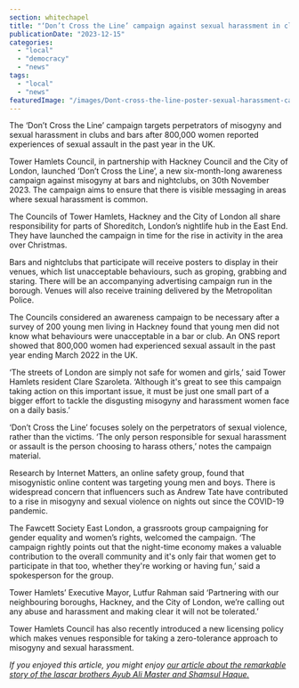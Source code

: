 ```yaml
---
section: whitechapel
title: "‘Don’t Cross the Line’ campaign against sexual harassment in clubs and bars launched in Tower Hamlets"
publicationDate: "2023-12-15"
categories: 
  - "local"
  - "democracy"
  - "news"
tags: 
  - "local"
  - "news"
featuredImage: "/images/Dont-cross-the-line-poster-sexual-harassment-campaign-tower-hamlets-shoreditch-1-1.jpg"
---
```


The ‘Don’t Cross the Line’ campaign targets perpetrators of misogyny and sexual harassment in clubs and bars after 800,000 women reported experiences of sexual assault in the past year in the UK.

Tower Hamlets Council, in partnership with Hackney Council and the City of London, launched ‘Don’t Cross the Line’, a new six-month-long awareness campaign against misogyny at bars and nightclubs, on 30th November 2023. The campaign aims to ensure that there is visible messaging in areas where sexual harassment is common. 

The Councils of Tower Hamlets, Hackney and the City of London all share responsibility for parts of Shoreditch, London’s nightlife hub in the East End. They have launched the campaign in time for the rise in activity in the area over Christmas. 

Bars and nightclubs that participate will receive posters to display in their venues, which list unacceptable behaviours, such as groping, grabbing and staring. There will be an accompanying advertising campaign run in the borough. Venues will also receive training delivered by the Metropolitan Police. 

The Councils considered an awareness campaign to be necessary after a survey of 200 young men living in Hackney found that young men did not know what behaviours were unacceptable in a bar or club. An ONS report showed that 800,000 women had experienced sexual assault in the past year ending March 2022 in the UK. 

‘The streets of London are simply not safe for women and girls,’ said Tower Hamlets resident Clare Szaroleta. ‘Although it's great to see this campaign taking action on this important issue, it must be just one small part of a bigger effort to tackle the disgusting misogyny and harassment women face on a daily basis.’

‘Don’t Cross the Line’ focuses solely on the perpetrators of sexual violence, rather than the victims. ‘The only person responsible for sexual harassment or assault is the person choosing to harass others,’ notes the campaign material. 

Research by Internet Matters, an online safety group, found that misogynistic online content was targeting young men and boys. There is widespread concern that influencers such as Andrew Tate have contributed to a rise in misogyny and sexual violence on nights out since the COVID-19 pandemic.

The Fawcett Society East London, a grassroots group campaigning for gender equality and women’s rights, welcomed the campaign. ‘The campaign rightly points out that the night-time economy makes a valuable contribution to the overall community and it's only fair that women get to participate in that too, whether they're working or having fun,’ said a spokesperson for the group.

Tower Hamlets’ Executive Mayor, Lutfur Rahman said ‘Partnering with our neighbouring boroughs, Hackney, and the City of London, we’re calling out any abuse and harassment and making clear it will not be tolerated.’ 

Tower Hamlets Council has also recently introduced a new licensing policy which makes venues responsible for taking a zero-tolerance approach to misogyny and sexual harassment. 

_If you enjoyed this article, you might enjoy [our article about the remarkable story of the lascar brothers Ayub Ali Master and Shamsul Haque.](https://whitechapellondon.co.uk/ayub-ali-master-shamsul-haque-british-bangladeshi-east-end-history/)_
